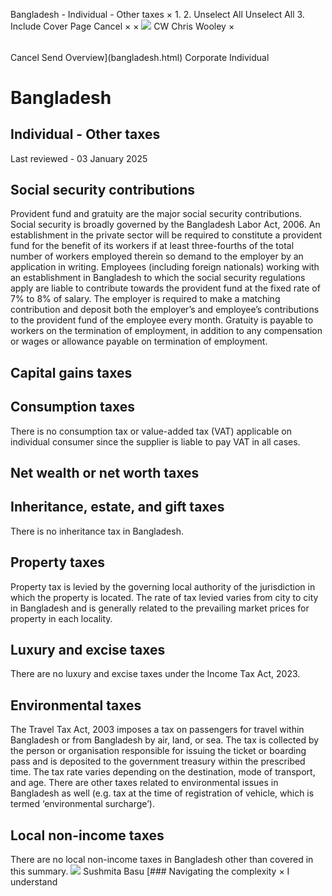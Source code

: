 Bangladesh - Individual - Other taxes
×
1.
2.
Unselect All
Unselect All
3.
Include Cover Page
Cancel
×
×
![](-/media/world-wide-tax-summaries/attachments/global---chris-wooley.ashx%3Frev=ac5e5f3223b34096b1afc2a6009c7320&revision=ac5e5f32-23b3-4096-b1af-c2a6009c7320&hash=859B7ADC84DC2CBEC9760E9E6EE7DE6D0A8BFCDF)
CW
Chris Wooley
×
######
Cancel
Send
Overview](bangladesh.html)
Corporate
Individual
# Bangladesh
## Individual - Other taxes
Last reviewed - 03 January 2025
## Social security contributions
Provident fund and gratuity are the major social security contributions. Social security is broadly governed by the Bangladesh Labor Act, 2006.
An establishment in the private sector will be required to constitute a provident fund for the benefit of its workers if at least three-fourths of the total number of workers employed therein so demand to the employer by an application in writing.
Employees (including foreign nationals) working with an establishment in Bangladesh to which the social security regulations apply are liable to contribute towards the provident fund at the fixed rate of 7% to 8% of salary. The employer is required to make a matching contribution and deposit both the employer’s and employee’s contributions to the provident fund of the employee every month.
Gratuity is payable to workers on the termination of employment, in addition to any compensation or wages or allowance payable on termination of employment.
## Capital gains taxes
## Consumption taxes
There is no consumption tax or value-added tax (VAT) applicable on individual consumer since the supplier is liable to pay VAT in all cases.
## Net wealth or net worth taxes
## Inheritance, estate, and gift taxes
There is no inheritance tax in Bangladesh.
## Property taxes
Property tax is levied by the governing local authority of the jurisdiction in which the property is located. The rate of tax levied varies from city to city in Bangladesh and is generally related to the prevailing market prices for property in each locality.
## Luxury and excise taxes
There are no luxury and excise taxes under the Income Tax Act, 2023.
## Environmental taxes
The Travel Tax Act, 2003 imposes a tax on passengers for travel within Bangladesh or from Bangladesh by air, land, or sea. The tax is collected by the person or organisation responsible for issuing the ticket or boarding pass and is deposited to the government treasury within the prescribed time.
The tax rate varies depending on the destination, mode of transport, and age.
There are other taxes related to environmental issues in Bangladesh as well (e.g. tax at the time of registration of vehicle, which is termed ‘environmental surcharge’).
## Local non-income taxes
There are no local non-income taxes in Bangladesh other than covered in this summary.
![](-/media/world-wide-tax-summaries/bangladeshsushmita-basubangladesh--sushmita-basujpg20250113114214915.ashx%3Frev=de922f0a89ef4d1298e694d51cdefed9&revision=de922f0a-89ef-4d12-98e6-94d51cdefed9&hash=262C39843AED138AABF1E53E9460F30F4A2C8A92)
Sushmita Basu
[### Navigating the complexity
×
I understand